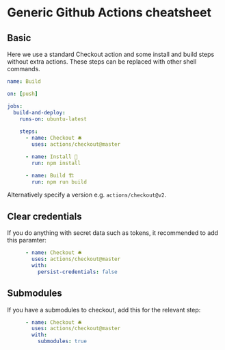 # Generic Github Actions cheatsheet

## Basic

Here we use a standard Checkout action and some install and build steps without extra actions. These steps can be replaced with other shell commands.

```yaml
name: Build

on: [push]

jobs:
  build-and-deploy:
    runs-on: ubuntu-latest
    
    steps:
      - name: Checkout 🛎️
        uses: actions/checkout@master

      - name: Install 🔧
        run: npm install

      - name: Build 🏗️
        run: npm run build
```

Alternatively specify a version e.g. `actions/checkout@v2`.


## Clear credentials

If you do anything with secret data such as tokens, it recommended to add this paramter:

```yaml
      - name: Checkout 🛎️
        uses: actions/checkout@master
        with:
          persist-credentials: false
```


## Submodules

If you have a submodules to checkout, add this for the relevant step:

```yaml
      - name: Checkout 🛎️
        uses: actions/checkout@master
        with:
          submodules: true
```

